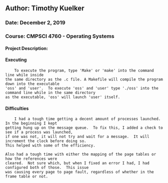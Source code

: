 ## Author:	Timothy Kuelker ##
### Date:	December 2, 2019 ###
### Course:	CMPSCI 4760 - Operating Systems ###

#### **Project Description:** ###


#### **Executing** ####
		To execute the program, type 'Make' or 'make' into the command line while inside
	the same directory as the .c file. A Makefile will compile the program down into the executable
	'oss' and 'user'.  To execute 'oss' and 'user' type './oss' into the command line while in the same directory
	as the executable, 'oss' will launch 'user' itself.


#### **Difficulties** ####
		I had a tough time getting a decent amount of processes launched.  In the beginning I kept
	getting hung up on the message queue.  To fix this, I added a check to see if a process was launched,
	if one was not, it will not try and wait for a message.  It will increment the clock before doing so.
	This helped with some of the efficiency.

	Also had a tough time with either the mapping of the page tables or how the references were
	cleared.  Not sure which, but when I fixed an error I had, I had configured both of those.  This issue
	was causing every page to page fault, regardless of whether in the frame table or not.
